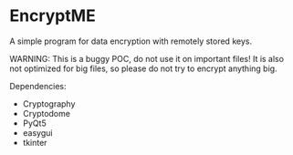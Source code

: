 # EncryptME
A simple program for data encryption with remotely stored keys.

WARNING: This is a buggy POC, do not use it on important files! It is also not optimized for big files, so please do not try to encrypt anything big.

Dependencies:
- Cryptography
- Cryptodome
- PyQt5
- easygui
- tkinter
